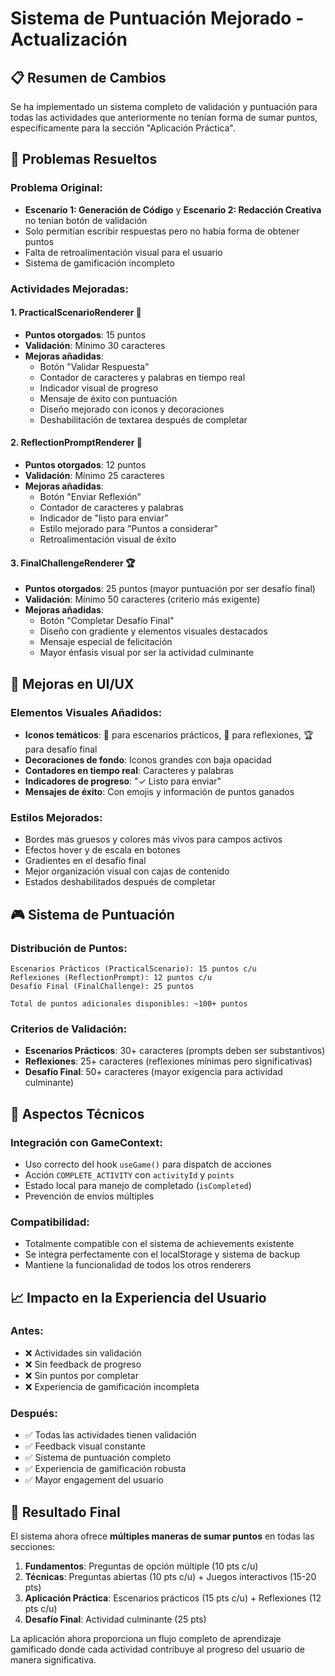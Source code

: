 # Sistema de Puntuación Mejorado - Actualización

## 📋 Resumen de Cambios

Se ha implementado un sistema completo de validación y puntuación para todas las actividades que anteriormente no tenían forma de sumar puntos, específicamente para la sección "Aplicación Práctica".

## 🎯 Problemas Resueltos

### Problema Original:
- **Escenario 1: Generación de Código** y **Escenario 2: Redacción Creativa** no tenían botón de validación
- Solo permitían escribir respuestas pero no había forma de obtener puntos
- Falta de retroalimentación visual para el usuario
- Sistema de gamificación incompleto

### Actividades Mejoradas:

#### 1. **PracticalScenarioRenderer** 🎯
- **Puntos otorgados**: 15 puntos
- **Validación**: Mínimo 30 caracteres
- **Mejoras añadidas**:
  - Botón "Validar Respuesta"
  - Contador de caracteres y palabras en tiempo real
  - Indicador visual de progreso
  - Mensaje de éxito con puntuación
  - Diseño mejorado con iconos y decoraciones
  - Deshabilitación de textarea después de completar

#### 2. **ReflectionPromptRenderer** 🤔
- **Puntos otorgados**: 12 puntos
- **Validación**: Mínimo 25 caracteres
- **Mejoras añadidas**:
  - Botón "Enviar Reflexión"
  - Contador de caracteres y palabras
  - Indicador de "listo para enviar"
  - Estilo mejorado para "Puntos a considerar"
  - Retroalimentación visual de éxito

#### 3. **FinalChallengeRenderer** 🏆
- **Puntos otorgados**: 25 puntos (mayor puntuación por ser desafío final)
- **Validación**: Mínimo 50 caracteres (criterio más exigente)
- **Mejoras añadidas**:
  - Botón "Completar Desafío Final"
  - Diseño con gradiente y elementos visuales destacados
  - Mensaje especial de felicitación
  - Mayor énfasis visual por ser la actividad culminante

## 🎨 Mejoras en UI/UX

### Elementos Visuales Añadidos:
- **Iconos temáticos**: 🎯 para escenarios prácticos, 🤔 para reflexiones, 🏆 para desafío final
- **Decoraciones de fondo**: Iconos grandes con baja opacidad
- **Contadores en tiempo real**: Caracteres y palabras
- **Indicadores de progreso**: "✓ Listo para enviar"
- **Mensajes de éxito**: Con emojis y información de puntos ganados

### Estilos Mejorados:
- Bordes más gruesos y colores más vivos para campos activos
- Efectos hover y de escala en botones
- Gradientes en el desafío final
- Mejor organización visual con cajas de contenido
- Estados deshabilitados después de completar

## 🎮 Sistema de Puntuación

### Distribución de Puntos:
```
Escenarios Prácticos (PracticalScenario): 15 puntos c/u
Reflexiones (ReflectionPrompt): 12 puntos c/u  
Desafío Final (FinalChallenge): 25 puntos

Total de puntos adicionales disponibles: ~100+ puntos
```

### Criterios de Validación:
- **Escenarios Prácticos**: 30+ caracteres (prompts deben ser substantivos)
- **Reflexiones**: 25+ caracteres (reflexiones mínimas pero significativas)
- **Desafío Final**: 50+ caracteres (mayor exigencia para actividad culminante)

## 🔧 Aspectos Técnicos

### Integración con GameContext:
- Uso correcto del hook `useGame()` para dispatch de acciones
- Acción `COMPLETE_ACTIVITY` con `activityId` y `points`
- Estado local para manejo de completado (`isCompleted`)
- Prevención de envíos múltiples

### Compatibilidad:
- Totalmente compatible con el sistema de achievements existente
- Se integra perfectamente con el localStorage y sistema de backup
- Mantiene la funcionalidad de todos los otros renderers

## 📈 Impacto en la Experiencia del Usuario

### Antes:
- ❌ Actividades sin validación
- ❌ Sin feedback de progreso  
- ❌ Sin puntos por completar
- ❌ Experiencia de gamificación incompleta

### Después:
- ✅ Todas las actividades tienen validación
- ✅ Feedback visual constante
- ✅ Sistema de puntuación completo
- ✅ Experiencia de gamificación robusta
- ✅ Mayor engagement del usuario

## 🚀 Resultado Final

El sistema ahora ofrece **múltiples maneras de sumar puntos** en todas las secciones:

1. **Fundamentos**: Preguntas de opción múltiple (10 pts c/u)
2. **Técnicas**: Preguntas abiertas (10 pts c/u) + Juegos interactivos (15-20 pts)
3. **Aplicación Práctica**: Escenarios prácticos (15 pts c/u) + Reflexiones (12 pts c/u)
4. **Desafío Final**: Actividad culminante (25 pts)

La aplicación ahora proporciona un flujo completo de aprendizaje gamificado donde cada actividad contribuye al progreso del usuario de manera significativa.
